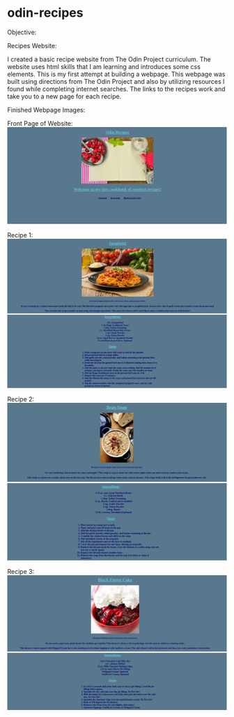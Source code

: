 # odin-recipes

Objective:

Recipes Website:

I created a basic recipe website from The Odin Project curriculum. The website uses html skills that I am learning and introduces some css elements. This is my first attempt at building a webpage. This webpage was built using directions from The Odin Project and also by utilizing resources I found while completing internet searches. The links to the recipes work and take you to a new page for each recipe.

Finished Webpage Images:

Front Page of Website:
![](images/frontpage.png)

Recipe 1:
![](images/page2.png)
![](images/page2-2.png)

Recipe 2:
![](images/page3.png)
![](images/page3-2.png)

Recipe 3:
![](images/page4.png)
![](images/page4-2.png)



